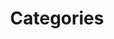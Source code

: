 ---
title: Categories
position: 3.5
type: 
description: 
content_markdown: |-
  Categories are split into `CATEGORY_GROUP`, `CATEGORY_1`, `CATEGORY_2`, and `VERTICAL` is a high-level classification that is a parent of `CATEGORY_2`.


  Category nodes are linked by relationships from the software product node and the hardware product node. Run the following queries with the TQL endpoint to list the node labels:

  * `MATCH (n:CATEGORY_2) RETURN n.label` 
 
  * `MATCH (n:CATEGORY_1) RETURN n.label`
 
  * `MATCH (n:CATEGORY_GROUP) RETURN n.label`
  
  * `MATCH (n:VERTICAL) RETURN n.label`
  
  
  The following diagram shows the categories and vertical nodes, and relationships.

  ![API Image](/images/cat_group.png){:class="img-responsive"} <br>

  <br>
  ### Category Group
  
  This category node features high-level classifications, such as Business Applications, Network Equipment, and Automatic Teller Machine (ATM). This categories parent is `CATEGORY_GROUP`, which features more global clasifications. 
  <br>
  Get a list of `CATEGORY_GROUP` labels by running the following MATCH query with the TQL endpoint:
  <br>
  `MATCH (n:CATEGORY_2) 
  RETURN n.label`
  
  ### Category 1

  This category 1 node references classifications such as  Storage Area Networks (SAN), Collaboration", Cash/Coin Detector and Help and Service Desk. <br>
  <br>
  Get a list of `CATEGORY_GROUP` labels by running the following MATCH query with the TQL endpoint:
  <br>
  `MATCH (n:CATEGORY_2) 
  RETURN n.label`

  ### Category 2

  This category 2 node references classifications that are more granular than Categrory 1 or Category Group, such as Sound Masking, Retail Hardware, Diagnostic and Therapeutic Radiation/Imaging Devices", "Cheque Deposit Machine (CQM) and Handhelds.
  Get a list of `CATEGORY_2` labels by running the following MATCH query with the TQL endpoint:
  <br>
  `MATCH (n:CATEGORY_2) RETURN n.label`
  

  ### Vertical

  The VERTICAL node is a high-level classification that features the following Verticals:

  * Cloud
  * Building and Facilities
  * Information and Technology
  * Medical and Health Care
  * Banking and Financial

  Get a list of the verticals by running the following MATCH query with the TQL endpoint:
  <br>
  `MATCH (n:VERTICAL) RETURN n LIMIT 25`


    
  
  #### Query Examples <br>
    
  To use the MATCH statements in the following examples, you append the MATCH statement to the following tql endpoint and make a GET request from a API client or use cURL. <br>
  <br>
  `https://v6-1.technopedia.com/tql?q=<MATCH Statement>`
 
left_code_blocks:
  - code_block: |
      MATCH (n:CATEGORY_1) 
      RETURN n.label 
      LIMIT 5

       RESPONSE SAMPLE

      {
        "results": [
            {
                "n.label": "Storage Area Networks (SAN)"
            },
            {
                "n.label": "Collaboration"
            },
            {
                "n.label": "Cash/Coin Detector"
            },
            {
                "n.label": "Help and Service Desk"
            },
            {
                "n.label": "Surgical Instrument"
            }
        ]
      {  


    title: Example one
    language: javascript

  - code_block: >-
      MATCH (n:CATEGORY_2) 
      RETURN n.label, n.description 
      LIMIT 2


      RESPONSE SAMPLE

      {
        "results": [
            {
                
                "n.description": "An electromechanical device designed to deal with body's musculoskeletal
                 system. Use both surgical and nonsurgical means to treat musculoskeletal trauma, spine diseases, 
                 sports injuries, degenerative diseases, infections, tumors, and congenital disorders.",
                "n.label": "Electromechanical Orthopaedic Equipment"
            },
            {
                "n.description": "Devices which help with performing emergency procedure for the purpose of
                 reviving heart and lung function.",
                "n.label": "Cardiopulmonary Resuscitation Devices"
            }
        ]
      {  
    title: Example two
    language: javascript

  - code_block: |-
      MATCH (n:CATEGORY_2) 
      WHERE n.label = "Distributed Network Architecture" 
      RETURN n 
      LIMIT 1

       RESPONSE SAMPLE

      {
        "results": [
            {
                "n.cat_taxonomy2012_id": null,
                "n.cat_taxonomy2012_parent_id": null,
                "n.description": "The arrangement of a network computers in which several processors are
                 located on scattered machines but are capable of working both independently and jointly",
                "n.label": "Distributed Network Architecture",
                "n.technopedia_id": "e87e4d7f-6990-4f31-b67d-ca2340a70fb4"
            }
        ]
      {  

    title: Example three
    language: javascript

  - code_block: |- 
      MATCH (n:CATEGORY_2)-[v:BELONGS_TO]->(c:CATEGORY_1) 
      RETURN c, n 
      LIMIT 2
      
      RESPONSE SAMPLE

      {
        "results": [
            {
                "c.description": "Application software designed to enhance productivity within group of individuals, by which 
                users can create a workspace and add workflow in order to achieve commmon goal",
                "c.label": "Collaboration",
                "c.technopedia_id": "3916d728-0401-43c2-a158-dcac6a0ffd0c",
                "n.description": "A status indicator that conveys ability and willingness of a potential communication partner",
                "n.label": "Presence",
                "n.technopedia_id": "6b009946-ee6f-4821-bd0a-03a25a8710fe"
            },
            {
                "c.description": "Application software designed to enhance productivity within group of individuals, by which 
                users can create a workspace and add workflow in order to achieve commmon goal",
                "c.label": "Collaboration",
                "c.technopedia_id": "3916d728-0401-43c2-a158-dcac6a0ffd0c",
                "n.description": "An online service, platform, or site that focuses on building and reflecting of social networks or 
                social relations among people, who, for example, share interests and/or activities",
                "n.label": "Social Networking",
                "n.technopedia_id": "0869fc49-1870-41f5-801b-480238c60782"
            }
        ]
      {  

    title: Example four
    language: javascript

  - code_block: |- 
      MATCH (sp:SOFTWARE_PRODUCT)-[:BELONGS_TO]->(cat2:CATEGORY_2)-[:BELONGS_TO]->(cat1:CATEGORY_1)-[:BELONGS_TO]->(catgrp:CATEGORY_GROUP) 
      RETURN sp.product, cat2.label, cat1.label, catgrp.label 
      LIMIT 4
      
       RESPONSE SAMPLE

      {
        "results": [
            {
                "cat1.label": "Supply Chain Management (SCM)",
                "cat2.label": "Supplier Relationship Management",
                "catgrp.label": "Business Applications",
                "sp.product": "SnapVSS"
            },
            {
                "cat1.label": "Supply Chain Management (SCM)",
                "cat2.label": "Supplier Relationship Management",
                "catgrp.label": "Business Applications",
                "sp.product": "Network Optimization (OPT)"
            },
            {
                "cat1.label": "Supply Chain Management (SCM)",
                "cat2.label": "Supplier Relationship Management",
                "catgrp.label": "Business Applications",
                "sp.product": "Supplier Quality"
            },
            {
                "cat1.label": "Supply Chain Management (SCM)",
                "cat2.label": "Supplier Relationship Management",
                "catgrp.label": "Business Applications",
                "sp.product": "Pocket ChangeOrder"
            }
        ]
      {  

    title: Example five
    language: javascript

  - code_block: |- 
      MATCH (hardware:HARDWARE_PRODUCT)-[:BELONGS_TO]->(cat2:CATEGORY_2)-[:BELONGS_TO]->(cat1:CATEGORY_1)-[:BELONGS_TO]->(catgrp:CATEGORY_GROUP) 
      RETURN hardware.product, cat2.label, cat1.label, catgrp.label 
      LIMIT 6
      
       RESPONSE SAMPLE

      {
        "results": [
            {
                "cat1.label": "Landscape Maintenance",
                "cat2.label": "Environmental Monitoring and Protection",
                "catgrp.label": "Building Maintenance",
                "hardware.product": "Ecomar"
            },
            {
                "cat1.label": "Landscape Maintenance",
                "cat2.label": "Irrigation System",
                "catgrp.label": "Building Maintenance",
                "hardware.product": "SmartLine Controller"
            },
            {
                "cat1.label": "Landscape Maintenance",
                "cat2.label": "Irrigation System",
                "catgrp.label": "Building Maintenance",
                "hardware.product": "ProLine"
            },
            {
                "cat1.label": "Landscape Maintenance",
                "cat2.label": "Irrigation System",
                "catgrp.label": "Building Maintenance",
                "hardware.product": "SmartBox Controller"
            },
            {
                "cat1.label": "Landscape Maintenance",
                "cat2.label": "Irrigation System",
                "catgrp.label": "Building Maintenance",
                "hardware.product": "HermitCrab"
            },
            {
                "cat1.label": "Landscape Maintenance",
                "cat2.label": "Ground Preparation Equipment",
                "catgrp.label": "Building Maintenance",
                "hardware.product": "Floor Grinders & Polishing"
            }
        ]
      {  

    title: Example six
    language: javascript
right_code_blocks:
  - code_block: |2
        label
        description
    title: Category_Group_Attributes
    language: bash

  - code_block: |2-
        technopedia_id
        label
        description
        cat_taxonomy2012_id
        categrory_group
    title: Category_1 Attributes
    language: bash

  - code_block: |2-
        technopedia_id
        label
        description
        cat_taxonomy2012_id
        cat_taxonomy2012_parent_id
    title: Category_2 Attributes
    language: bash

  - code_block: |2-
        technopedia_id
        name
        short name
        
    title: Vertical Attributes
    language: bash

  - code_block: |2-
        (CATEGORY_2)-[:BELONGS_TO]->(VERTICAL)

        (CATEGORY_2)-[:BELONGS_TO]->(CATEGORY_1)

        (CATEGORY_2)<-[:BELONGS_TO]-(HARDWARE_PRODUCT)

        (CATEGORY_2)-[:BELONGS_TO]-(CATEGORY_1)

        (CATEGORY_1)<-[:BELONGS_TO]-(CATEGORY_2)

        

        
    title: Relationships
    language: bash
---